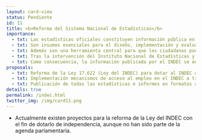 ```yaml
---
layout: card-view
status: Pendiente
id: 11
title: <b>Reforma del Sistema Nacional de Estadísticas</b>
importance:
  - txt: Las estadísticas oficiales constituyen información pública en los términos de la Constitución Nacional y los Tratados Internacionales de Derechos Humanos, y por lo tanto debe ser fiable, clara y accesible.
  - txt: Son insumos esenciales para el diseño, implementación y evaluación de las políticas públicas. 
  - txt: Además son una herramienta central para que los ciudadanos puedan controlar la gestión de sus gobernantes, al evaluar el resultado de las intervenciones estatales.
  - txt: Tras la intervención del Instituto Nacional de Estadísticas y Censos en 2007, se perdieron las garantías de independencia del organismo y las estadísticas públicas perdieron credibilidad. 
  - txt: Como consecuencia, la información publicada por el INDEC se encuentra fuertemente cuestionada. A partir de ello, consultoras privadas han publicado índices y estadísticas alternativas, con información divergente. Esto ha provocado un desconocimiento generalizado sobre cuáles son los índices y estadísticas correctos. 
proposals:
  - txt: Reforma de la Ley 17.622 (Ley del INDEC) para dotar al INDEC de autonomía funcional y  autarquía financiera para fortalecer su independencia.
  - txt: Implementación mecanismos de acceso al empleo en el INDEC a través de concursos públicos de oposición de antecedentes. 
  - txt: Publicación de todas las estadísticas e informes en formatos abiertos, descargables y reutilizables en el sitio web del INDEC.
details: true
permalink: /indec.html
twitter_img: /img/card11.png
---
```


* Actualmente existen proyectos para la reforma de la Ley del INDEC con el fin de dotarlo de independencia, aunque no han sido parte de la agenda parlamentaria. 
